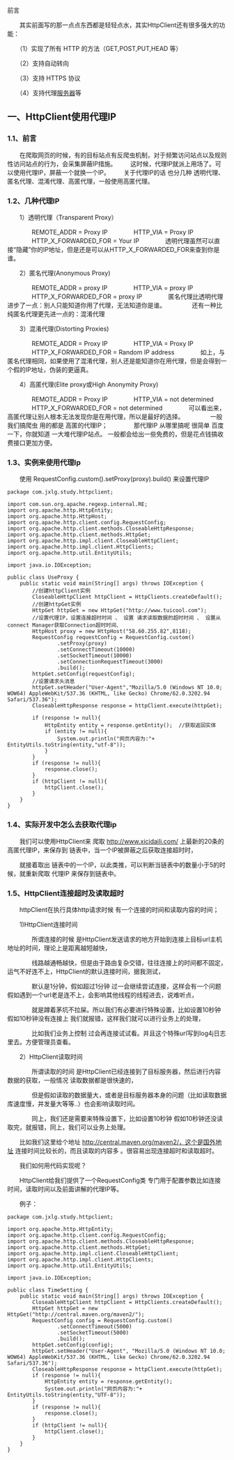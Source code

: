前言

　　其实前面写的那一点点东西都是轻轻点水，其实HttpClient还有很多强大的功能：

　　（1）实现了所有 HTTP 的方法（GET,POST,PUT,HEAD 等）

　　（2）支持自动转向

　　（3）支持 HTTPS 协议

　　（4）支持代理[服务器](https://baike.baidu.com/item/服务器)等

## 一、HttpClient使用代理IP

### 1.1、前言

　　在爬取网页的时候，有的目标站点有反爬虫机制，对于频繁访问站点以及规则性访问站点的行为，会采集屏蔽IP措施。
　　这时候，代理IP就派上用场了。可以使用代理IP，屏蔽一个就换一个IP。
　　关于代理IP的话 也分几种 透明代理、匿名代理、混淆代理、高匿代理，一般使用高匿代理。　　　　

### 1.2、几种代理IP

　　1）透明代理（Transparent Proxy）

　　　　REMOTE_ADDR = Proxy IP
　　　　HTTP_VIA = Proxy IP
　　　　HTTP_X_FORWARDED_FOR = Your IP
　　　　透明代理虽然可以直接“隐藏”你的IP地址，但是还是可以从HTTP_X_FORWARDED_FOR来查到你是谁。

　　2）匿名代理(Anonymous Proxy)

　　　　REMOTE_ADDR = proxy IP
　　　　HTTP_VIA = proxy IP
　　　　HTTP_X_FORWARDED_FOR = proxy IP
　　　　匿名代理比透明代理进步了一点：别人只能知道你用了代理，无法知道你是谁。
　　　　还有一种比纯匿名代理更先进一点的：混淆代理

　　3）混淆代理(Distorting Proxies)

　　　　REMOTE_ADDR = Proxy IP
　　　　HTTP_VIA = Proxy IP
　　　　HTTP_X_FORWARDED_FOR = Random IP address
　　　　如上，与匿名代理相同，如果使用了混淆代理，别人还是能知道你在用代理，但是会得到一个假的IP地址，伪装的更逼真。

　　4）高匿代理(Elite proxy或High Anonymity Proxy)

　　　　REMOTE_ADDR = Proxy IP
　　　　HTTP_VIA = not determined
　　　　HTTP_X_FORWARDED_FOR = not determined
　　　　可以看出来，高匿代理让别人根本无法发现你是在用代理，所以是最好的选择。
　　　　一般我们搞爬虫 用的都是 高匿的代理IP；
　　　　那代理IP 从哪里搞呢 很简单 百度一下，你就知道 一大堆代理IP站点。 一般都会给出一些免费的，但是花点钱搞收费接口更加方便。

### 1.3、实例来使用代理Ip

　　使用 RequestConfig.custom().setProxy(proxy).build() 来设置代理IP　　



```
package com.jxlg.study.httpclient;

import com.sun.org.apache.regexp.internal.RE;
import org.apache.http.HttpEntity;
import org.apache.http.HttpHost;
import org.apache.http.client.config.RequestConfig;
import org.apache.http.client.methods.CloseableHttpResponse;
import org.apache.http.client.methods.HttpGet;
import org.apache.http.impl.client.CloseableHttpClient;
import org.apache.http.impl.client.HttpClients;
import org.apache.http.util.EntityUtils;

import java.io.IOException;

public class UseProxy {
    public static void main(String[] args) throws IOException {
        //创建httpClient实例
        CloseableHttpClient httpClient = HttpClients.createDefault();
        //创建httpGet实例
        HttpGet httpGet = new HttpGet("http://www.tuicool.com");
        //设置代理IP，设置连接超时时间 、 设置 请求读取数据的超时时间 、 设置从connect Manager获取Connection超时时间、
        HttpHost proxy = new HttpHost("58.60.255.82",8118);
        RequestConfig requestConfig = RequestConfig.custom()
                .setProxy(proxy)
                .setConnectTimeout(10000)
                .setSocketTimeout(10000)
                .setConnectionRequestTimeout(3000)
                .build();
        httpGet.setConfig(requestConfig);
        //设置请求头消息
        httpGet.setHeader("User-Agent","Mozilla/5.0 (Windows NT 10.0; WOW64) AppleWebKit/537.36 (KHTML, like Gecko) Chrome/62.0.3202.94 Safari/537.36");
        CloseableHttpResponse response = httpClient.execute(httpGet);

        if (response != null){
            HttpEntity entity = response.getEntity();  //获取返回实体
            if (entity != null){
                System.out.println("网页内容为:"+ EntityUtils.toString(entity,"utf-8"));
            }
        }
        if (response != null){
            response.close();
        }
        if (httpClient != null){
            httpClient.close();
        }
    }
}
```



### 1.4、实际开发中怎么去获取代理ip

　　我们可以使用HttpClient来 爬取 http://www.xicidaili.com/ 上最新的20条的高匿代理IP，来保存到 链表中，当一个IP被屏蔽之后获取连接超时时，

　　就接着取出 链表中的一个IP，以此类推，可以判断当链表中的数量小于5的时候，就重新爬取 代理IP 来保存到链表中。

### 1.5、HttpClient连接超时及读取超时

　　httpClient在执行具体http请求时候 有一个连接的时间和读取内容的时间；

　　1)HttpClient连接时间

　　　　所谓连接的时候 是HttpClient发送请求的地方开始到连接上目标url主机地址的时间，理论上是距离越短越快，

　　　　线路越通畅越快，但是由于路由复杂交错，往往连接上的时间都不固定，运气不好连不上，HttpClient的默认连接时间，据我测试，

　　　　默认是1分钟，假如超过1分钟 过一会继续尝试连接，这样会有一个问题 假如遇到一个url老是连不上，会影响其他线程的线程进去，说难听点，

　　　　就是蹲着茅坑不拉屎。所以我们有必要进行特殊设置，比如设置10秒钟 假如10秒钟没有连接上 我们就报错，这样我们就可以进行业务上的处理，

　　　　比如我们业务上控制 过会再连接试试看。并且这个特殊url写到log4j日志里去。方便管理员查看。

　　2）HttpClient读取时间

　　　　所谓读取的时间 是HttpClient已经连接到了目标服务器，然后进行内容数据的获取，一般情况 读取数据都是很快速的，

　　　　但是假如读取的数据量大，或者是目标服务器本身的问题（比如读取数据库速度慢，并发量大等等..）也会影响读取时间。

　　　　同上，我们还是需要来特殊设置下，比如设置10秒钟 假如10秒钟还没读取完，就报错，同上，我们可以业务上处理。　　　　　

　　比如我们这里给个地址 http://central.maven.org/maven2/，这个是国外地址 连接时间比较长的，而且读取的内容多 。很容易出现连接超时和读取超时。　　

　　我们如何用代码实现呢？

　　HttpClient给我们提供了一个RequestConfig类 专门用于配置参数比如连接时间，读取时间以及前面讲解的代理IP等。

　　例子：



```
package com.jxlg.study.httpclient;

import org.apache.http.HttpEntity;
import org.apache.http.client.config.RequestConfig;
import org.apache.http.client.methods.CloseableHttpResponse;
import org.apache.http.client.methods.HttpGet;
import org.apache.http.impl.client.CloseableHttpClient;
import org.apache.http.impl.client.HttpClients;
import org.apache.http.util.EntityUtils;

import java.io.IOException;

public class TimeSetting {
    public static void main(String[] args) throws IOException {
        CloseableHttpClient httpClient = HttpClients.createDefault();
        HttpGet httpGet = new HttpGet("http://central.maven.org/maven2/");
        RequestConfig config = RequestConfig.custom()
                .setConnectTimeout(5000)
                .setSocketTimeout(5000)
                .build();
        httpGet.setConfig(config);
        httpGet.setHeader("User-Agent", "Mozilla/5.0 (Windows NT 10.0; WOW64) AppleWebKit/537.36 (KHTML, like Gecko) Chrome/62.0.3202.94 Safari/537.36");
        CloseableHttpResponse response = httpClient.execute(httpGet);
        if (response != null){
            HttpEntity entity = response.getEntity();
            System.out.println("网页内容为:"+ EntityUtils.toString(entity,"UTF-8"));
        }
        if (response != null){
            response.close();
        }
        if (httpClient != null){
            httpClient.close();
        }
    }
}
```

 

　　

 